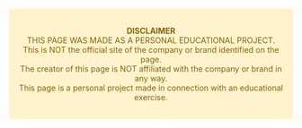 <div align="center" style="background-color: #fff3cd; color: #856404; padding: 15px; border: 1px solid #ffeeba;">

<strong>DISCLAIMER</strong><br>
THIS PAGE WAS MADE AS A PERSONAL EDUCATIONAL PROJECT.<br>
This is NOT the official site of the company or brand identified on the page.<br>
The creator of this page is NOT affiliated with the company or brand in any way.<br>
This page is a personal project made in connection with an educational exercise.

</div>
